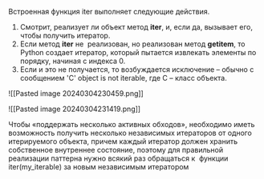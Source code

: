Встроенная функция iter выполняет следующие действия. 
1. Смотрит, реализует ли объект метод __iter__, и, если да, вызывает его, чтобы получить итератор. 
2. Если метод __iter__ не  реализован, но реализован метод __getitem__, то Python создает итератор, который пытается извлекать элементы по порядку, начиная с индекса 0. 
3. Если и это не получается, то возбуждается исключение – обычно с  сообщением 'C' object is not iterable, где C – класс объекта.


![[Pasted image 20240304230459.png]]


![[Pasted image 20240304231419.png]]

Чтобы «поддержать несколько активных обходов», необходимо иметь возможность получить несколько независимых итераторов от одного итерируемого объекта, причем каждый итератор должен хранить собственное внутреннее состояние, поэтому для правильной реализации паттерна нужно всякий раз обращаться к  функции iter(my_iterable) за новым независимым итератором
